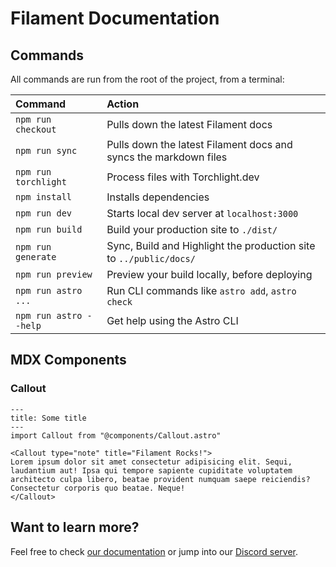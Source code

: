 # Filament Documentation

## Commands

All commands are run from the root of the project, from a terminal:

| Command                | Action                                                             |
| :--------------------- |:-------------------------------------------------------------------|
| `npm run checkout`     | Pulls down the latest Filament docs                                |
| `npm run sync`         | Pulls down the latest Filament docs and syncs the markdown files   |
| `npm run torchlight`   | Process files with Torchlight.dev                                  |
| `npm install`          | Installs dependencies                                              |
| `npm run dev`          | Starts local dev server at `localhost:3000`                        |
| `npm run build`        | Build your production site to `./dist/`                            |
| `npm run generate`     | Sync, Build and Highlight the production site to `../public/docs/` |
| `npm run preview`      | Preview your build locally, before deploying                       |
| `npm run astro ...`    | Run CLI commands like `astro add`, `astro check`                   |
| `npm run astro --help` | Get help using the Astro CLI                                       |

## MDX Components

### Callout

```mdx
---
title: Some title
---
import Callout from "@components/Callout.astro"

<Callout type="note" title="Filament Rocks!">
Lorem ipsum dolor sit amet consectetur adipisicing elit. Sequi, laudantium aut! Ipsa qui tempore sapiente cupiditate voluptatem architecto culpa libero, beatae provident numquam saepe reiciendis? Consectetur corporis quo beatae. Neque!
</Callout>
```

## Want to learn more?

Feel free to check [our documentation](https://docs.astro.build) or jump into our [Discord server](https://astro.build/chat).
